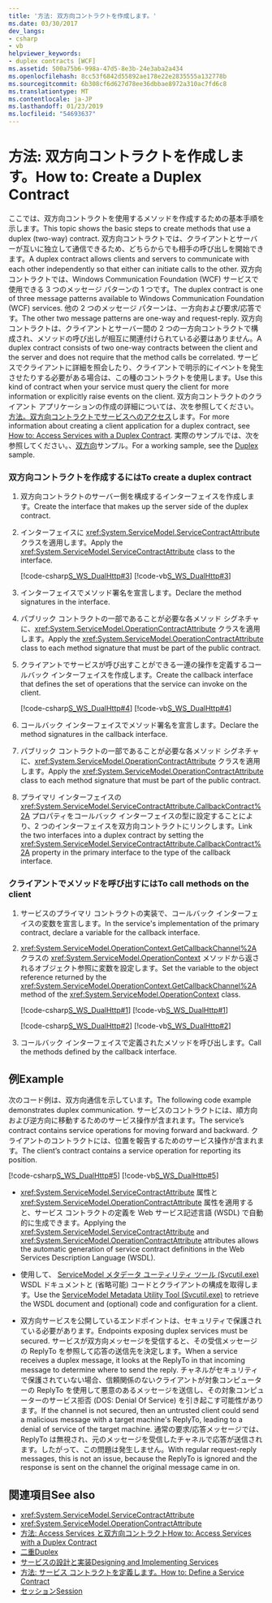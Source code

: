 ```yaml
---
title: '方法: 双方向コントラクトを作成します。'
ms.date: 03/30/2017
dev_langs:
- csharp
- vb
helpviewer_keywords:
- duplex contracts [WCF]
ms.assetid: 500a75b6-998a-47d5-8e3b-24e3aba2a434
ms.openlocfilehash: 8cc53f6842d55892ae178e22e2835555a132778b
ms.sourcegitcommit: 6b308cf6d627d78ee36dbbae8972a310ac7fd6c8
ms.translationtype: MT
ms.contentlocale: ja-JP
ms.lasthandoff: 01/23/2019
ms.locfileid: "54693637"
---
```

# <a name="how-to-create-a-duplex-contract"></a><span data-ttu-id="bfa82-102">方法: 双方向コントラクトを作成します。</span><span class="sxs-lookup"><span data-stu-id="bfa82-102">How to: Create a Duplex Contract</span></span>
<span data-ttu-id="bfa82-103">ここでは、双方向コントラクトを使用するメソッドを作成するための基本手順を示します。</span><span class="sxs-lookup"><span data-stu-id="bfa82-103">This topic shows the basic steps to create methods that use a duplex (two-way) contract.</span></span> <span data-ttu-id="bfa82-104">双方向コントラクトでは、クライアントとサーバーが互いに独立して通信できるため、どちらからでも相手の呼び出しを開始できます。</span><span class="sxs-lookup"><span data-stu-id="bfa82-104">A duplex contract allows clients and servers to communicate with each other independently so that either can initiate calls to the other.</span></span> <span data-ttu-id="bfa82-105">双方向コントラクトでは、Windows Communication Foundation (WCF) サービスで使用できる 3 つのメッセージ パターンの 1 つです。</span><span class="sxs-lookup"><span data-stu-id="bfa82-105">The duplex contract is one of three message patterns available to Windows Communication Foundation (WCF) services.</span></span> <span data-ttu-id="bfa82-106">他の 2 つのメッセージ パターンは、一方向および要求/応答です。</span><span class="sxs-lookup"><span data-stu-id="bfa82-106">The other two message patterns are one-way and request-reply.</span></span> <span data-ttu-id="bfa82-107">双方向コントラクトは、クライアントとサーバー間の 2 つの一方向コントラクトで構成され、メソッドの呼び出しが相互に関連付けられている必要はありません。</span><span class="sxs-lookup"><span data-stu-id="bfa82-107">A duplex contract consists of two one-way contracts between the client and the server and does not require that the method calls be correlated.</span></span> <span data-ttu-id="bfa82-108">サービスでクライアントに詳細を照会したり、クライアントで明示的にイベントを発生させたりする必要がある場合は、この種のコントラクトを使用します。</span><span class="sxs-lookup"><span data-stu-id="bfa82-108">Use this kind of contract when your service must query the client for more information or explicitly raise events on the client.</span></span> <span data-ttu-id="bfa82-109">双方向コントラクトのクライアント アプリケーションの作成の詳細については、次を参照してください。[方法。双方向コントラクトでサービスへのアクセス](../../../../docs/framework/wcf/feature-details/how-to-access-services-with-a-duplex-contract.md)します。</span><span class="sxs-lookup"><span data-stu-id="bfa82-109">For more information about creating a client application for a duplex contract, see [How to: Access Services with a Duplex Contract](../../../../docs/framework/wcf/feature-details/how-to-access-services-with-a-duplex-contract.md).</span></span> <span data-ttu-id="bfa82-110">実際のサンプルでは、次を参照してください。、[双方向](../../../../docs/framework/wcf/samples/duplex.md)サンプル。</span><span class="sxs-lookup"><span data-stu-id="bfa82-110">For a working sample, see the [Duplex](../../../../docs/framework/wcf/samples/duplex.md) sample.</span></span>  
  
### <a name="to-create-a-duplex-contract"></a><span data-ttu-id="bfa82-111">双方向コントラクトを作成するには</span><span class="sxs-lookup"><span data-stu-id="bfa82-111">To create a duplex contract</span></span>  
  
1.  <span data-ttu-id="bfa82-112">双方向コントラクトのサーバー側を構成するインターフェイスを作成します。</span><span class="sxs-lookup"><span data-stu-id="bfa82-112">Create the interface that makes up the server side of the duplex contract.</span></span>  
  
2.  <span data-ttu-id="bfa82-113">インターフェイスに <xref:System.ServiceModel.ServiceContractAttribute> クラスを適用します。</span><span class="sxs-lookup"><span data-stu-id="bfa82-113">Apply the <xref:System.ServiceModel.ServiceContractAttribute> class to the interface.</span></span>  
  
     [!code-csharp[S_WS_DualHttp#3](../../../../samples/snippets/csharp/VS_Snippets_CFX/s_ws_dualhttp/cs/service.cs#3)]
     [!code-vb[S_WS_DualHttp#3](../../../../samples/snippets/visualbasic/VS_Snippets_CFX/s_ws_dualhttp/vb/service.vb#3)]  
  
3.  <span data-ttu-id="bfa82-114">インターフェイスでメソッド署名を宣言します。</span><span class="sxs-lookup"><span data-stu-id="bfa82-114">Declare the method signatures in the interface.</span></span>  
  
4.  <span data-ttu-id="bfa82-115">パブリック コントラクトの一部であることが必要な各メソッド シグネチャに、<xref:System.ServiceModel.OperationContractAttribute> クラスを適用します。</span><span class="sxs-lookup"><span data-stu-id="bfa82-115">Apply the <xref:System.ServiceModel.OperationContractAttribute> class to each method signature that must be part of the public contract.</span></span>  
  
5.  <span data-ttu-id="bfa82-116">クライアントでサービスが呼び出すことができる一連の操作を定義するコールバック インターフェイスを作成します。</span><span class="sxs-lookup"><span data-stu-id="bfa82-116">Create the callback interface that defines the set of operations that the service can invoke on the client.</span></span>  
  
     [!code-csharp[S_WS_DualHttp#4](../../../../samples/snippets/csharp/VS_Snippets_CFX/s_ws_dualhttp/cs/service.cs#4)]
     [!code-vb[S_WS_DualHttp#4](../../../../samples/snippets/visualbasic/VS_Snippets_CFX/s_ws_dualhttp/vb/service.vb#4)]  
  
6.  <span data-ttu-id="bfa82-117">コールバック インターフェイスでメソッド署名を宣言します。</span><span class="sxs-lookup"><span data-stu-id="bfa82-117">Declare the method signatures in the callback interface.</span></span>  
  
7.  <span data-ttu-id="bfa82-118">パブリック コントラクトの一部であることが必要な各メソッド シグネチャに、<xref:System.ServiceModel.OperationContractAttribute> クラスを適用します。</span><span class="sxs-lookup"><span data-stu-id="bfa82-118">Apply the <xref:System.ServiceModel.OperationContractAttribute> class to each method signature that must be part of the public contract.</span></span>  
  
8.  <span data-ttu-id="bfa82-119">プライマリ インターフェイスの <xref:System.ServiceModel.ServiceContractAttribute.CallbackContract%2A> プロパティをコールバック インターフェイスの型に設定することにより、2 つのインターフェイスを双方向コントラクトにリンクします。</span><span class="sxs-lookup"><span data-stu-id="bfa82-119">Link the two interfaces into a duplex contract by setting the <xref:System.ServiceModel.ServiceContractAttribute.CallbackContract%2A> property in the primary interface to the type of the callback interface.</span></span>  
  
### <a name="to-call-methods-on-the-client"></a><span data-ttu-id="bfa82-120">クライアントでメソッドを呼び出すには</span><span class="sxs-lookup"><span data-stu-id="bfa82-120">To call methods on the client</span></span>  
  
1.  <span data-ttu-id="bfa82-121">サービスのプライマリ コントラクトの実装で、コールバック インターフェイスの変数を宣言します。</span><span class="sxs-lookup"><span data-stu-id="bfa82-121">In the service's implementation of the primary contract, declare a variable for the callback interface.</span></span>  
  
2.  <span data-ttu-id="bfa82-122"><xref:System.ServiceModel.OperationContext.GetCallbackChannel%2A> クラスの <xref:System.ServiceModel.OperationContext> メソッドから返されるオブジェクト参照に変数を設定します。</span><span class="sxs-lookup"><span data-stu-id="bfa82-122">Set the variable to the object reference returned by the <xref:System.ServiceModel.OperationContext.GetCallbackChannel%2A> method of the <xref:System.ServiceModel.OperationContext> class.</span></span>  
  
     [!code-csharp[S_WS_DualHttp#1](../../../../samples/snippets/csharp/VS_Snippets_CFX/s_ws_dualhttp/cs/service.cs#1)]
     [!code-vb[S_WS_DualHttp#1](../../../../samples/snippets/visualbasic/VS_Snippets_CFX/s_ws_dualhttp/vb/service.vb#1)]  
  
     [!code-csharp[S_WS_DualHttp#2](../../../../samples/snippets/csharp/VS_Snippets_CFX/s_ws_dualhttp/cs/service.cs#2)]
     [!code-vb[S_WS_DualHttp#2](../../../../samples/snippets/visualbasic/VS_Snippets_CFX/s_ws_dualhttp/vb/service.vb#2)]  
  
3.  <span data-ttu-id="bfa82-123">コールバック インターフェイスで定義されたメソッドを呼び出します。</span><span class="sxs-lookup"><span data-stu-id="bfa82-123">Call the methods defined by the callback interface.</span></span>  
  
## <a name="example"></a><span data-ttu-id="bfa82-124">例</span><span class="sxs-lookup"><span data-stu-id="bfa82-124">Example</span></span>  
 <span data-ttu-id="bfa82-125">次のコード例は、双方向通信を示しています。</span><span class="sxs-lookup"><span data-stu-id="bfa82-125">The following code example demonstrates duplex communication.</span></span> <span data-ttu-id="bfa82-126">サービスのコントラクトには、順方向および逆方向に移動するためのサービス操作が含まれます。</span><span class="sxs-lookup"><span data-stu-id="bfa82-126">The service’s contract contains service operations for moving forward and backward.</span></span> <span data-ttu-id="bfa82-127">クライアントのコントラクトには、位置を報告するためのサービス操作が含まれます。</span><span class="sxs-lookup"><span data-stu-id="bfa82-127">The client’s contract contains a service operation for reporting its position.</span></span>  
  
 [!code-csharp[S_WS_DualHttp#5](../../../../samples/snippets/csharp/VS_Snippets_CFX/s_ws_dualhttp/cs/service.cs#5)]
 [!code-vb[S_WS_DualHttp#5](../../../../samples/snippets/visualbasic/VS_Snippets_CFX/s_ws_dualhttp/vb/service.vb#5)]  
  
-   <span data-ttu-id="bfa82-128"><xref:System.ServiceModel.ServiceContractAttribute> 属性と <xref:System.ServiceModel.OperationContractAttribute> 属性を適用すると、サービス コントラクトの定義を Web サービス記述言語 (WSDL) で自動的に生成できます。</span><span class="sxs-lookup"><span data-stu-id="bfa82-128">Applying the <xref:System.ServiceModel.ServiceContractAttribute> and <xref:System.ServiceModel.OperationContractAttribute> attributes allows the automatic generation of service contract definitions in the Web Services Description Language (WSDL).</span></span>  
  
-   <span data-ttu-id="bfa82-129">使用して、 [ServiceModel メタデータ ユーティリティ ツール (Svcutil.exe)](../../../../docs/framework/wcf/servicemodel-metadata-utility-tool-svcutil-exe.md) WSDL ドキュメントと (省略可能) コードとクライアントの構成を取得します。</span><span class="sxs-lookup"><span data-stu-id="bfa82-129">Use the [ServiceModel Metadata Utility Tool (Svcutil.exe)](../../../../docs/framework/wcf/servicemodel-metadata-utility-tool-svcutil-exe.md) to retrieve the WSDL document and (optional) code and configuration for a client.</span></span>  
  
-   <span data-ttu-id="bfa82-130">双方向サービスを公開しているエンドポイントは、セキュリティで保護されている必要があります。</span><span class="sxs-lookup"><span data-stu-id="bfa82-130">Endpoints exposing duplex services must be secured.</span></span> <span data-ttu-id="bfa82-131">サービスが双方向メッセージを受信すると、その受信メッセージの ReplyTo を参照して応答の送信先を決定します。</span><span class="sxs-lookup"><span data-stu-id="bfa82-131">When a service receives a duplex message, it looks at the ReplyTo in that incoming message to determine where to send the reply.</span></span> <span data-ttu-id="bfa82-132">チャネルがセキュリティで保護されていない場合、信頼関係のないクライアントが対象コンピューターの ReplyTo を使用して悪意のあるメッセージを送信し、その対象コンピューターのサービス拒否 (DOS: Denial Of Service) を引き起こす可能性があります。</span><span class="sxs-lookup"><span data-stu-id="bfa82-132">If the channel is not secured, then an untrusted client could send a malicious message with a target machine's ReplyTo, leading to a denial of service of the target machine.</span></span> <span data-ttu-id="bfa82-133">通常の要求/応答メッセージでは、ReplyTo は無視され、元のメッセージを受信したチャネルで応答が送信されます。したがって、この問題は発生しません。</span><span class="sxs-lookup"><span data-stu-id="bfa82-133">With regular request-reply messages, this is not an issue, because the ReplyTo is ignored and the response is sent on the channel the original message came in on.</span></span>  
  
## <a name="see-also"></a><span data-ttu-id="bfa82-134">関連項目</span><span class="sxs-lookup"><span data-stu-id="bfa82-134">See also</span></span>
- <xref:System.ServiceModel.ServiceContractAttribute>
- <xref:System.ServiceModel.OperationContractAttribute>
- [<span data-ttu-id="bfa82-135">方法: Access Services と双方向コントラクト</span><span class="sxs-lookup"><span data-stu-id="bfa82-135">How to: Access Services with a Duplex Contract</span></span>](../../../../docs/framework/wcf/feature-details/how-to-access-services-with-a-duplex-contract.md)
- [<span data-ttu-id="bfa82-136">二重</span><span class="sxs-lookup"><span data-stu-id="bfa82-136">Duplex</span></span>](../../../../docs/framework/wcf/samples/duplex.md)
- [<span data-ttu-id="bfa82-137">サービスの設計と実装</span><span class="sxs-lookup"><span data-stu-id="bfa82-137">Designing and Implementing Services</span></span>](../../../../docs/framework/wcf/designing-and-implementing-services.md)
- [<span data-ttu-id="bfa82-138">方法: サービス コントラクトを定義します。</span><span class="sxs-lookup"><span data-stu-id="bfa82-138">How to: Define a Service Contract</span></span>](../../../../docs/framework/wcf/how-to-define-a-wcf-service-contract.md)
- [<span data-ttu-id="bfa82-139">セッション</span><span class="sxs-lookup"><span data-stu-id="bfa82-139">Session</span></span>](../../../../docs/framework/wcf/samples/session.md)

